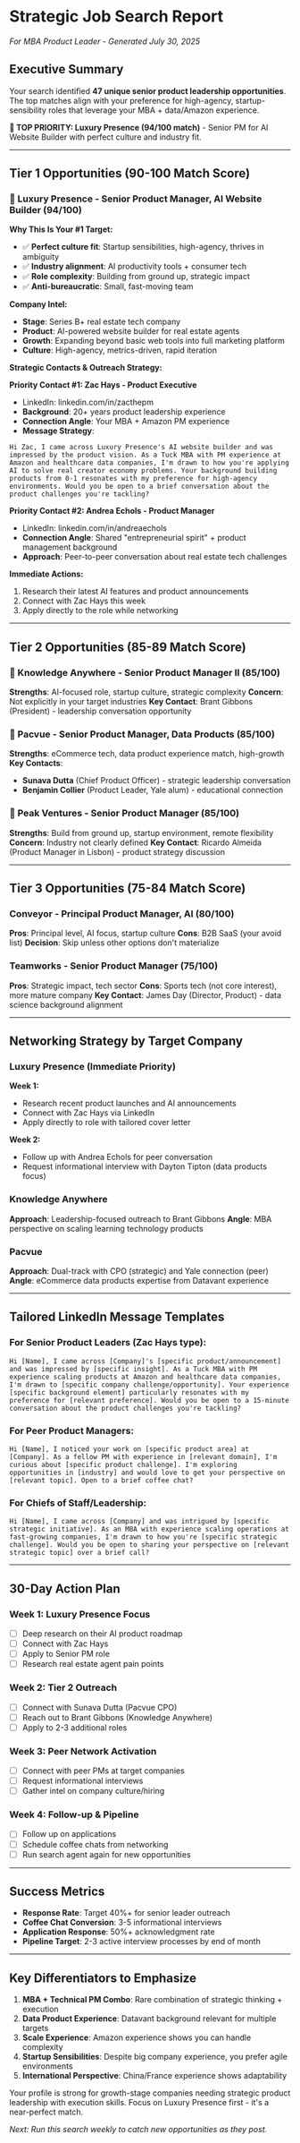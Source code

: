 # Strategic Job Search Report
*For MBA Product Leader - Generated July 30, 2025*

## Executive Summary
Your search identified **47 unique senior product leadership opportunities**. The top matches align with your preference for high-agency, startup-sensibility roles that leverage your MBA + data/Amazon experience.

**🎯 TOP PRIORITY: Luxury Presence (94/100 match)** - Senior PM for AI Website Builder with perfect culture and industry fit.

---

## Tier 1 Opportunities (90-100 Match Score)

### 🥇 Luxury Presence - Senior Product Manager, AI Website Builder (94/100)
**Why This Is Your #1 Target:**
- ✅ **Perfect culture fit**: Startup sensibilities, high-agency, thrives in ambiguity  
- ✅ **Industry alignment**: AI productivity tools + consumer tech
- ✅ **Role complexity**: Building from ground up, strategic impact
- ✅ **Anti-bureaucratic**: Small, fast-moving team

**Company Intel:**
- **Stage**: Series B+ real estate tech company
- **Product**: AI-powered website builder for real estate agents
- **Growth**: Expanding beyond basic web tools into full marketing platform
- **Culture**: High-agency, metrics-driven, rapid iteration

**Strategic Contacts & Outreach Strategy:**

**Priority Contact #1: Zac Hays - Product Executive**
- LinkedIn: linkedin.com/in/zacthepm  
- **Background**: 20+ years product leadership experience
- **Connection Angle**: Your MBA + Amazon PM experience
- **Message Strategy**:
```
Hi Zac, I came across Luxury Presence's AI website builder and was impressed by the product vision. As a Tuck MBA with PM experience at Amazon and healthcare data companies, I'm drawn to how you're applying AI to solve real creator economy problems. Your background building products from 0-1 resonates with my preference for high-agency environments. Would you be open to a brief conversation about the product challenges you're tackling?
```

**Priority Contact #2: Andrea Echols - Product Manager**  
- LinkedIn: linkedin.com/in/andreaechols
- **Connection Angle**: Shared "entrepreneurial spirit" + product management background
- **Approach**: Peer-to-peer conversation about real estate tech challenges

**Immediate Actions:**
1. Research their latest AI features and product announcements
2. Connect with Zac Hays this week
3. Apply directly to the role while networking

---

## Tier 2 Opportunities (85-89 Match Score)

### 🥈 Knowledge Anywhere - Senior Product Manager II (85/100)
**Strengths**: AI-focused role, startup culture, strategic complexity
**Concern**: Not explicitly in your target industries
**Key Contact**: Brant Gibbons (President) - leadership conversation opportunity

### 🥈 Pacvue - Senior Product Manager, Data Products (85/100)  
**Strengths**: eCommerce tech, data product experience match, high-growth
**Key Contacts**: 
- **Sunava Dutta** (Chief Product Officer) - strategic leadership conversation
- **Benjamin Collier** (Product Leader, Yale alum) - educational connection

### 🥈 Peak Ventures - Senior Product Manager (85/100)
**Strengths**: Build from ground up, startup environment, remote flexibility
**Concern**: Industry not clearly defined
**Key Contact**: Ricardo Almeida (Product Manager in Lisbon) - product strategy discussion

---

## Tier 3 Opportunities (75-84 Match Score)

### Conveyor - Principal Product Manager, AI (80/100)
**Pros**: Principal level, AI focus, startup culture
**Cons**: B2B SaaS (your avoid list)
**Decision**: Skip unless other options don't materialize

### Teamworks - Senior Product Manager (75/100)
**Pros**: Strategic impact, tech sector
**Cons**: Sports tech (not core interest), more mature company
**Key Contact**: James Day (Director, Product) - data science background alignment

---

## Networking Strategy by Target Company

### Luxury Presence (Immediate Priority)
**Week 1:**
- Research recent product launches and AI announcements
- Connect with Zac Hays via LinkedIn
- Apply directly to role with tailored cover letter

**Week 2:**  
- Follow up with Andrea Echols for peer conversation
- Request informational interview with Dayton Tipton (data products focus)

### Knowledge Anywhere  
**Approach**: Leadership-focused outreach to Brant Gibbons
**Angle**: MBA perspective on scaling learning technology products

### Pacvue
**Approach**: Dual-track with CPO (strategic) and Yale connection (peer)
**Angle**: eCommerce data products expertise from Datavant experience

---

## Tailored LinkedIn Message Templates

### For Senior Product Leaders (Zac Hays type):
```
Hi [Name], I came across [Company]'s [specific product/announcement] and was impressed by [specific insight]. As a Tuck MBA with PM experience scaling products at Amazon and healthcare data companies, I'm drawn to [specific company challenge/opportunity]. Your experience [specific background element] particularly resonates with my preference for [relevant preference]. Would you be open to a 15-minute conversation about the product challenges you're tackling?
```

### For Peer Product Managers:
```
Hi [Name], I noticed your work on [specific product area] at [Company]. As a fellow PM with experience in [relevant domain], I'm curious about [specific product challenge]. I'm exploring opportunities in [industry] and would love to get your perspective on [relevant topic]. Open to a brief coffee chat?
```

### For Chiefs of Staff/Leadership:
```  
Hi [Name], I came across [Company] and was intrigued by [specific strategic initiative]. As an MBA with experience scaling operations at fast-growing companies, I'm drawn to how you're [specific strategic challenge]. Would you be open to sharing your perspective on [relevant strategic topic] over a brief call?
```

---

## 30-Day Action Plan

### Week 1: Luxury Presence Focus
- [ ] Deep research on their AI product roadmap
- [ ] Connect with Zac Hays
- [ ] Apply to Senior PM role
- [ ] Research real estate agent pain points

### Week 2: Tier 2 Outreach  
- [ ] Connect with Sunava Dutta (Pacvue CPO)
- [ ] Reach out to Brant Gibbons (Knowledge Anywhere)
- [ ] Apply to 2-3 additional roles

### Week 3: Peer Network Activation
- [ ] Connect with peer PMs at target companies
- [ ] Request informational interviews
- [ ] Gather intel on company culture/hiring

### Week 4: Follow-up & Pipeline
- [ ] Follow up on applications
- [ ] Schedule coffee chats from networking
- [ ] Run search agent again for new opportunities

---

## Success Metrics
- **Response Rate**: Target 40%+ for senior leader outreach
- **Coffee Chat Conversion**: 3-5 informational interviews
- **Application Response**: 50%+ acknowledgment rate
- **Pipeline Target**: 2-3 active interview processes by end of month

---

## Key Differentiators to Emphasize

1. **MBA + Technical PM Combo**: Rare combination of strategic thinking + execution
2. **Data Product Experience**: Datavant background relevant for multiple targets  
3. **Scale Experience**: Amazon experience shows you can handle complexity
4. **Startup Sensibilities**: Despite big company experience, you prefer agile environments
5. **International Perspective**: China/France experience shows adaptability

Your profile is strong for growth-stage companies needing strategic product leadership with execution skills. Focus on Luxury Presence first - it's a near-perfect match.

*Next: Run this search weekly to catch new opportunities as they post.*